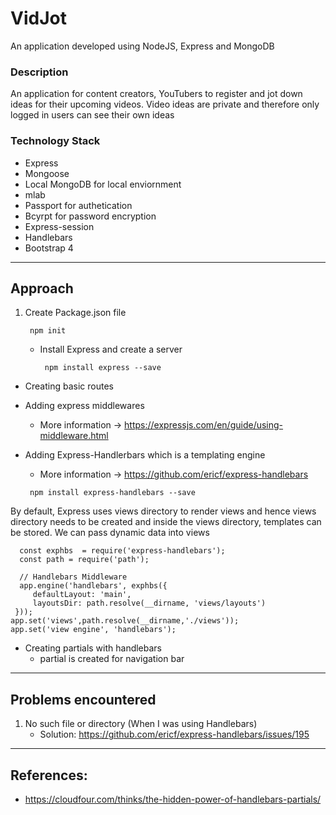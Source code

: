 # VidJot
An application developed using NodeJS, Express and MongoDB<br>
### Description
An application for content creators, YouTubers to register and jot down ideas for their upcoming videos. Video ideas are private and therefore only logged in users can see their own ideas
<br>
### Technology Stack
- Express
- Mongoose
- Local MongoDB for local enviornment
- mlab 
- Passport for authetication
- Bcyrpt for password encryption
- Express-session
- Handlebars
- Bootstrap 4

<hr>

## Approach

1. Create Package.json file 
   
   ```
    npm init
   ```
   
   - Install Express and create a server
   
     ```
      npm install express --save
     ```
  
  - Creating basic routes <br>
    <img src = "">
  
  - Adding express middlewares
    - More information -> https://expressjs.com/en/guide/using-middleware.html
    
  - Adding Express-Handlerbars which is a templating engine
     - More information -> https://github.com/ericf/express-handlebars
     
     ```
      npm install express-handlebars --save
     ```
   By default, Express uses views directory to render views and hence views directory needs to be created and inside the views directory, templates can be stored. We can pass dynamic data into views
   
   ```
     const exphbs  = require('express-handlebars');
     const path = require('path');

     // Handlebars Middleware
     app.engine('handlebars', exphbs({
        defaultLayout: 'main',
        layoutsDir: path.resolve(__dirname, 'views/layouts')
    }));
   app.set('views',path.resolve(__dirname,'./views'));
   app.set('view engine', 'handlebars');
   ```
   
  - Creating partials with handlebars
      - partial is created for navigation bar
   
   
<hr>

## Problems encountered

1. No such file or directory (When I was using Handlebars)
   - Solution: https://github.com/ericf/express-handlebars/issues/195
   
<hr>

## References: <br>

- https://cloudfour.com/thinks/the-hidden-power-of-handlebars-partials/
